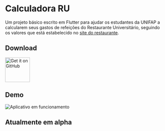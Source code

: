 # Calculadora RU

Um projeto básico escrito em Flutter para ajudar os estudantes da UNIFAP a calcularem seus gastos de refeições do Restaurante Universitário, seguindo os valores que está estabelecido no [site do restaurante](https://www2.unifap.br/dace/restaurante-universitario).

## Download
[<img height=80 alt="Get it on GitHub" src="https://raw.githubusercontent.com/flocke/andOTP/master/assets/badges/get-it-on-github.png" />](https://github.com/higorslva/bandeijao/releases/)

## Demo
![Aplicativo em funcionamento](https://raw.githubusercontent.com/higorslva/calculadora-ru-flutter/master/2024-08-14-22-51-26.gif)

## Atualmente em alpha
